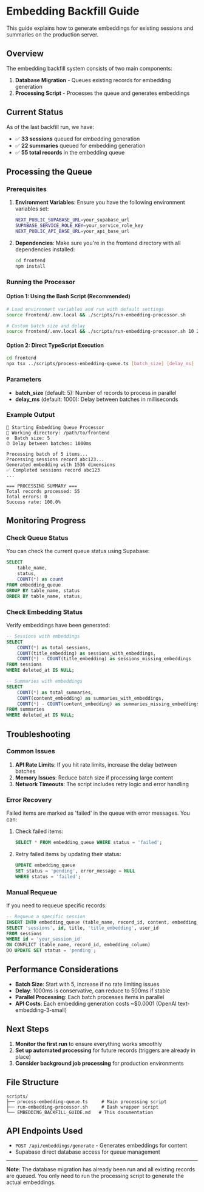 # Embedding Backfill Guide

This guide explains how to generate embeddings for existing sessions and summaries on the production server.

## Overview

The embedding backfill system consists of two main components:

1. **Database Migration** - Queues existing records for embedding generation
2. **Processing Script** - Processes the queue and generates embeddings

## Current Status

As of the last backfill run, we have:
- ✅ **33 sessions** queued for embedding generation
- ✅ **22 summaries** queued for embedding generation
- ✅ **55 total records** in the embedding queue

## Processing the Queue

### Prerequisites

1. **Environment Variables**: Ensure you have the following environment variables set:
   ```bash
   NEXT_PUBLIC_SUPABASE_URL=your_supabase_url
   SUPABASE_SERVICE_ROLE_KEY=your_service_role_key
   NEXT_PUBLIC_API_BASE_URL=your_api_base_url
   ```

2. **Dependencies**: Make sure you're in the frontend directory with all dependencies installed:
   ```bash
   cd frontend
   npm install
   ```

### Running the Processor

#### Option 1: Using the Bash Script (Recommended)

```bash
# Load environment variables and run with default settings
source frontend/.env.local && ./scripts/run-embedding-processor.sh

# Custom batch size and delay
source frontend/.env.local && ./scripts/run-embedding-processor.sh 10 2000
```

#### Option 2: Direct TypeScript Execution

```bash
cd frontend
npx tsx ../scripts/process-embedding-queue.ts [batch_size] [delay_ms]
```

### Parameters

- **batch_size** (default: 5): Number of records to process in parallel
- **delay_ms** (default: 1000): Delay between batches in milliseconds

### Example Output

```
🚀 Starting Embedding Queue Processor
📁 Working directory: /path/to/frontend
⚙️  Batch size: 5
⏰ Delay between batches: 1000ms

Processing batch of 5 items...
Processing sessions record abc123...
Generated embedding with 1536 dimensions
✅ Completed sessions record abc123
...

=== PROCESSING SUMMARY ===
Total records processed: 55
Total errors: 0
Success rate: 100.0%
```

## Monitoring Progress

### Check Queue Status

You can check the current queue status using Supabase:

```sql
SELECT 
    table_name,
    status,
    COUNT(*) as count
FROM embedding_queue 
GROUP BY table_name, status
ORDER BY table_name, status;
```

### Check Embedding Status

Verify embeddings have been generated:

```sql
-- Sessions with embeddings
SELECT 
    COUNT(*) as total_sessions,
    COUNT(title_embedding) as sessions_with_embeddings,
    COUNT(*) - COUNT(title_embedding) as sessions_missing_embeddings
FROM sessions 
WHERE deleted_at IS NULL;

-- Summaries with embeddings  
SELECT 
    COUNT(*) as total_summaries,
    COUNT(content_embedding) as summaries_with_embeddings,
    COUNT(*) - COUNT(content_embedding) as summaries_missing_embeddings
FROM summaries 
WHERE deleted_at IS NULL;
```

## Troubleshooting

### Common Issues

1. **API Rate Limits**: If you hit rate limits, increase the delay between batches
2. **Memory Issues**: Reduce batch size if processing large content
3. **Network Timeouts**: The script includes retry logic and error handling

### Error Recovery

Failed items are marked as 'failed' in the queue with error messages. You can:

1. Check failed items:
   ```sql
   SELECT * FROM embedding_queue WHERE status = 'failed';
   ```

2. Retry failed items by updating their status:
   ```sql
   UPDATE embedding_queue 
   SET status = 'pending', error_message = NULL 
   WHERE status = 'failed';
   ```

### Manual Requeue

If you need to requeue specific records:

```sql
-- Requeue a specific session
INSERT INTO embedding_queue (table_name, record_id, content, embedding_column, user_id)
SELECT 'sessions', id, title, 'title_embedding', user_id
FROM sessions 
WHERE id = 'your_session_id'
ON CONFLICT (table_name, record_id, embedding_column) 
DO UPDATE SET status = 'pending';
```

## Performance Considerations

- **Batch Size**: Start with 5, increase if no rate limiting issues
- **Delay**: 1000ms is conservative, can reduce to 500ms if stable
- **Parallel Processing**: Each batch processes items in parallel
- **API Costs**: Each embedding generation costs ~$0.0001 (OpenAI text-embedding-3-small)

## Next Steps

1. **Monitor the first run** to ensure everything works smoothly
2. **Set up automated processing** for future records (triggers are already in place)
3. **Consider background job processing** for production environments

## File Structure

```
scripts/
├── process-embedding-queue.ts     # Main processing script
├── run-embedding-processor.sh     # Bash wrapper script
└── EMBEDDING_BACKFILL_GUIDE.md   # This documentation
```

## API Endpoints Used

- `POST /api/embeddings/generate` - Generates embeddings for content
- Supabase direct database access for queue management

---

**Note**: The database migration has already been run and all existing records are queued. You only need to run the processing script to generate the actual embeddings. 